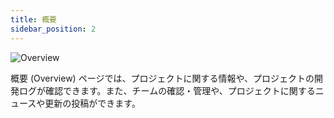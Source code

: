 ```yaml
---
title: 概要
sidebar_position: 2
---
```


![Overview](/images/user-manual/dashboard/dashboard-overview.png)

概要 (Overview) ページでは、プロジェクトに関する情報や、プロジェクトの開発ログが確認できます。また、チームの確認・管理や、プロジェクトに関するニュースや更新の投稿ができます。
